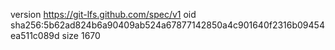 version https://git-lfs.github.com/spec/v1
oid sha256:5b62ad824b6a90409ab524a67877142850a4c901640f2316b09454ea511c089d
size 1670
